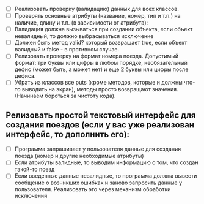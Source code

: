 - [ ] Реализовать проверку (валидацию) данных для всех классов.
- [ ] Проверять основные атрибуты (название, номер, тип и т.п.) на наличие, длину и т.п. (в зависимости от атрибута):
- [ ] Валидация должна вызываться при создании объекта, если объект невалидный, то должно выбрасываться исключение
- [ ] Должен быть метод valid? который возвращает true, если объект валидный и false - в противном случае.
- [ ] Релизовать проверку на формат номера поезда. Допустимый формат: три буквы или цифры в любом порядке, необязательный дефис (может быть, а может нет) и еще 2 буквы или цифры после дефиса.
- [ ] Убрать из классов все puts (кроме методов, которые и должны что-то выводить на экран), методы просто возвращают значения. (Начинаем бороться за чистоту кода).

## Релизовать простой текстовый интерфейс для создания поездов (если у вас уже реализован интерфейс, то дополнить его):
- [ ] Программа запрашивает у пользователя данные для создания поезда (номер и другие необходимые атрибуты)
- [ ] Если атрибуты валидные, то выводим информацию о том, что создан такой-то поезд
- [ ] Если введенные данные невалидные, то программа должна вывести сообщение о возникших ошибках и заново запросить данные у пользователя. Реализовать это через механизм обработки исключений

